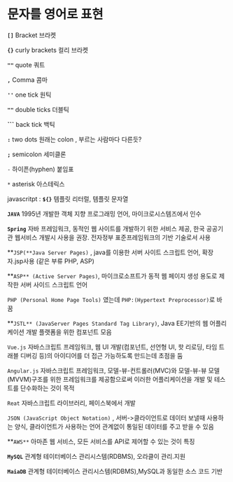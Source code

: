 # 문자를 영어로 표현

**`[]`** Bracket 브라켓

**`{}`** curly brackets 컬리 브라켓

**`""`** quote 쿼트

**`,`**   Comma 콤마

**`''`**  one tick 원틱

**`""`** double ticks 더블틱

**```**  back tick 백틱

**`:`**  two dots 원래는 colon , 부르는 사람마다 다른듯?

**`;`** semicolon 세미클론

`-` 하이픈(hyphen) 붙임표

`*` asterisk 아스테릭스

javascritpt :  **`${}`**  템플릿 리터럴, 템플릿 문자열

**`JAVA`**  1995년 개발한 객체 지향 프로그래밍 언어, 마이크로시스템즈에서 인수

**`Spring`**  자바 프레임워크, 동적인 웹 사이트를 개발하기 위한 서비스 제공, 한국 공공기관 웹서비스 개발시 사용을 권장. 전자정부 표준프레임워크의 기반 기술로서 사용

**`JSP(**Java Server Pages)` , java를 이용한 서버 사이트 스크립트 언어, 확장자.jsp사용 (같은 부류 PHP, ASP)

**`ASP** (Active Server Pages)`, 마이크로소프트가 동적 웹 페이지 생성 용도로 제작한 서버 사이드 스크립트 언어

`PHP (Personal Home Page Tools)` 였는데 `PHP:(Hypertext Preprocessor)`로 바꿈

**`JSTL** (JavaServer Pages Standard Tag Library)`, Java EE기반의 웹 어플리케이션 개발 플랫폼을 위한 컴포넌트 모음

`Vue.js` 자바스크립트 프레임워크,  웹 UI 개발(컴포넌트, 선언형 UI, 핫 리로딩, 타임 트래블 디버깅 등)의 아이디어를 더 접근 가능하도록 만드는데 초점을 둠

`Angular.js` 자바스크립트 프레임워크, 모델-뷰-컨트롤러(MVC)와 모델-뷰-뷰 모델(MVVM)구조를 위한 프레임워크를 제공함으로써 이러한 어플리케이션을 개발 및 테스트를 단수화하는 것이 목적

`Reat` 자바스크립트 라이브러리, 페이스북에서 개발

`JSON (JavaScript Object Notation)` , 서버->클라이언트로 데이터 보낼때 사용하는 양식, 클라이언트가 사용하는 언어 관계없이 통일된 데이터를 주고 받을 수 있음

**`AWS**` 아마존 웹 서비스, 모든 서비스를 API로 제어할 수 있는 것이 특징

**`MySQL`** 관계형 테이터베이스 관리시스템(RDBMS), 오라클이 관리.지원

**`MaiaDB`** 관계형 테이터베이스 관리시스템(RDBMS),MySQL과 동일한 소스 코드 기반
